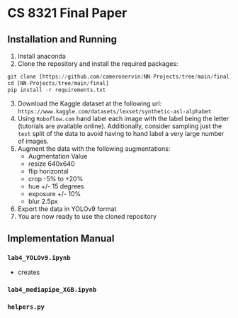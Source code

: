 # CS 8321 Final Paper
## Installation and Running
1. Install anaconda
2. Clone the repository and install the required packages:
```python
git clone [https://github.com/cameronervin/NN-Projects/tree/main/final]
cd [NN-Projects/tree/main/final]
pip install -r requirements.txt
```
3. Download the Kaggle dataset at the following url:
   `https://www.kaggle.com/datasets/lexset/synthetic-asl-alphabet`
4. Using `Roboflow.com` hand label each image with the label being the letter (tutorials are available online). Additionally, consider sampling just the `test` split of the data to avoid having to hand label a very large number of images.
5. Augment the data with the following augmentations:
   - Augmentation	   Value
   - resize	         640x640
   - flip	         horizontal
   - crop	         -5\% to +20\%
   - hue	            +/- 15 degrees
   - exposure	      +/- 10\%
   - blur	         2.5px
6. Export the data in YOLOv9 format
7. You are now ready to use the cloned repository
   
## Implementation Manual
### `lab4_YOLOv9.ipynb`
- creates 

### `lab4_mediapipe_XGB.ipynb`


###  `helpers.py`

